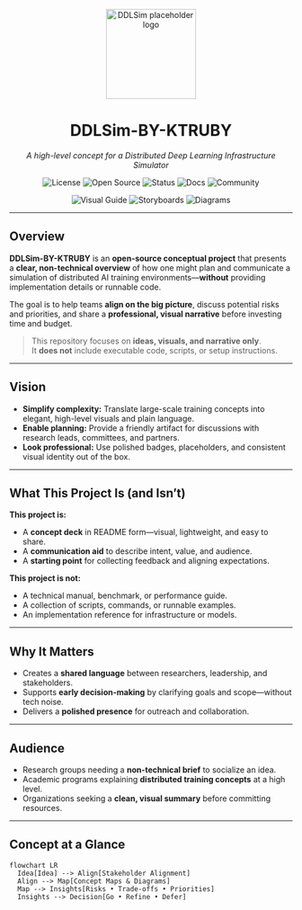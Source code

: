 <!-- ========================= -->
<!--      DDLSim-BY-KTRUBY     -->
<!-- ========================= -->

<p align="center">
  <!-- Temporary placeholder logo (replace later with your own file if you wish) -->
  <img src="https://placehold.co/240x240/111111/FFFFFF?text=DDLSim" alt="DDLSim placeholder logo" width="160" />
</p>

<h1 align="center">DDLSim-BY-KTRUBY</h1>
<p align="center"><i>A high-level concept for a Distributed Deep Learning Infrastructure Simulator</i></p>

<p align="center">
  <!-- Ready-made badges (no local images required) -->
  <img alt="License" src="https://img.shields.io/badge/License-MIT-2ea44f?logo=open-source-initiative&logoColor=white">
  <img alt="Open Source" src="https://img.shields.io/badge/Open%20Source-Yes-2962FF?logo=github&logoColor=white">
  <img alt="Status" src="https://img.shields.io/badge/Status-Conceptual-orange?logo=sparkles&logoColor=white">
  <img alt="Docs" src="https://img.shields.io/badge/Docs-Readable-1f6feb?logo=readthedocs&logoColor=white">
  <img alt="Community" src="https://img.shields.io/badge/Contributions-Welcome-8A2BE2?logo=people&logoColor=white">
</p>

<!-- Visual tech strip — generic logos via shields.io (no code implied) -->
<p align="center">
  <img src="https://img.shields.io/badge/Design-Visual_Guide-111111?logo=figma&logoColor=white" alt="Visual Guide">
  <img src="https://img.shields.io/badge/Storyboards-Ready-333333?logo=book&logoColor=white" alt="Storyboards">
  <img src="https://img.shields.io/badge/Diagrams-High_Level-555555?logo=diagram&logoColor=white" alt="Diagrams">
</p>

---

## Overview

**DDLSim-BY-KTRUBY** is an **open-source conceptual project** that presents a **clear, non-technical overview** of how one might plan and communicate a simulation of distributed AI training environments—**without** providing implementation details or runnable code.

The goal is to help teams **align on the big picture**, discuss potential risks and priorities, and share a **professional, visual narrative** before investing time and budget.

> This repository focuses on **ideas, visuals, and narrative only**.  
> It **does not** include executable code, scripts, or setup instructions.

---

## Vision

- **Simplify complexity:** Translate large-scale training concepts into elegant, high-level visuals and plain language.
- **Enable planning:** Provide a friendly artifact for discussions with research leads, committees, and partners.
- **Look professional:** Use polished badges, placeholders, and consistent visual identity out of the box.

---

## What This Project Is (and Isn’t)

**This project is:**
- A **concept deck** in README form—visual, lightweight, and easy to share.
- A **communication aid** to describe intent, value, and audience.
- A **starting point** for collecting feedback and aligning expectations.

**This project is not:**
- A technical manual, benchmark, or performance guide.
- A collection of scripts, commands, or runnable examples.
- An implementation reference for infrastructure or models.

---

## Why It Matters

- Creates a **shared language** between researchers, leadership, and stakeholders.
- Supports **early decision-making** by clarifying goals and scope—without tech noise.
- Delivers a **polished presence** for outreach and collaboration.

---

## Audience

- Research groups needing a **non-technical brief** to socialize an idea.
- Academic programs explaining **distributed training concepts** at a high level.
- Organizations seeking a **clean, visual summary** before committing resources.

---

## Concept at a Glance

```mermaid
flowchart LR
  Idea[Idea] --> Align[Stakeholder Alignment]
  Align --> Map[Concept Maps & Diagrams]
  Map --> Insights[Risks • Trade-offs • Priorities]
  Insights --> Decision[Go • Refine • Defer]

